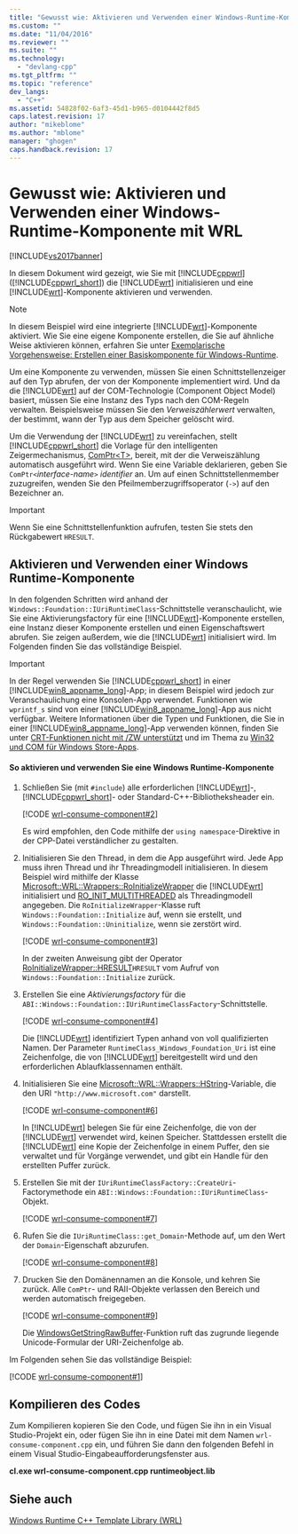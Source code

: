 ```yaml
---
title: "Gewusst wie: Aktivieren und Verwenden einer Windows-Runtime-Komponente mit WRL | Microsoft Docs"
ms.custom: ""
ms.date: "11/04/2016"
ms.reviewer: ""
ms.suite: ""
ms.technology: 
  - "devlang-cpp"
ms.tgt_pltfrm: ""
ms.topic: "reference"
dev_langs: 
  - "C++"
ms.assetid: 54828f02-6af3-45d1-b965-d0104442f8d5
caps.latest.revision: 17
author: "mikeblome"
ms.author: "mblome"
manager: "ghogen"
caps.handback.revision: 17
---
```

# Gewusst wie: Aktivieren und Verwenden einer Windows-Runtime-Komponente mit WRL
[!INCLUDE[vs2017banner](../assembler/inline/includes/vs2017banner.md)]

In diesem Dokument wird gezeigt, wie Sie mit [!INCLUDE[cppwrl](../windows/includes/cppwrl_md.md)] \([!INCLUDE[cppwrl_short](../windows/includes/cppwrl_short_md.md)]\) die [!INCLUDE[wrt](../atl/reference/includes/wrt_md.md)] initialisieren und eine [!INCLUDE[wrt](../atl/reference/includes/wrt_md.md)]\-Komponente aktivieren und verwenden.  
  
> [!NOTE]
>  In diesem Beispiel wird eine integrierte [!INCLUDE[wrt](../atl/reference/includes/wrt_md.md)]\-Komponente aktiviert.  Wie Sie eine eigene Komponente erstellen, die Sie auf ähnliche Weise aktivieren können, erfahren Sie unter [Exemplarische Vorgehensweise: Erstellen einer Basiskomponente für Windows\-Runtime](../windows/walkthrough-creating-a-basic-windows-runtime-component-using-wrl.md).  
  
 Um eine Komponente zu verwenden, müssen Sie einen Schnittstellenzeiger auf den Typ abrufen, der von der Komponente implementiert wird.  Und da die [!INCLUDE[wrt](../atl/reference/includes/wrt_md.md)] auf der COM\-Technologie \(Component Object Model\) basiert, müssen Sie eine Instanz des Typs nach den COM\-Regeln verwalten.  Beispielsweise müssen Sie den *Verweiszählerwert* verwalten, der bestimmt, wann der Typ aus dem Speicher gelöscht wird.  
  
 Um die Verwendung der [!INCLUDE[wrt](../atl/reference/includes/wrt_md.md)] zu vereinfachen, stellt [!INCLUDE[cppwrl_short](../windows/includes/cppwrl_short_md.md)] die Vorlage für den intelligenten Zeigermechanismus, [ComPtr\<T\>](../windows/comptr-class.md), bereit, mit der die Verweiszählung automatisch ausgeführt wird.  Wenn Sie eine Variable deklarieren, geben Sie `ComPtr<`*interface\-name*`>` *identifier* an.  Um auf einen Schnittstellenmember zuzugreifen, wenden Sie den Pfeilmemberzugriffsoperator \(`->`\) auf den Bezeichner an.  
  
> [!IMPORTANT]
>  Wenn Sie eine Schnittstellenfunktion aufrufen, testen Sie stets den Rückgabewert `HRESULT`.  
  
## Aktivieren und Verwenden einer Windows Runtime\-Komponente  
 In den folgenden Schritten wird anhand der `Windows::Foundation::IUriRuntimeClass`\-Schnittstelle veranschaulicht, wie Sie eine Aktivierungsfactory für eine [!INCLUDE[wrt](../atl/reference/includes/wrt_md.md)]\-Komponente erstellen, eine Instanz dieser Komponente erstellen und einen Eigenschaftswert abrufen.  Sie zeigen außerdem, wie die [!INCLUDE[wrt](../atl/reference/includes/wrt_md.md)] initialisiert wird.  Im Folgenden finden Sie das vollständige Beispiel.  
  
> [!IMPORTANT]
>  In der Regel verwenden Sie [!INCLUDE[cppwrl_short](../windows/includes/cppwrl_short_md.md)] in einer [!INCLUDE[win8_appname_long](../build/includes/win8_appname_long_md.md)]\-App; in diesem Beispiel wird jedoch zur Veranschaulichung eine Konsolen\-App verwendet.  Funktionen wie `wprintf_s` sind von einer [!INCLUDE[win8_appname_long](../build/includes/win8_appname_long_md.md)]\-App aus nicht verfügbar.  Weitere Informationen über die Typen und Funktionen, die Sie in einer [!INCLUDE[win8_appname_long](../build/includes/win8_appname_long_md.md)]\-App verwenden können, finden Sie unter [CRT\-Funktionen nicht mit \/ZW unterstützt](http://msdn.microsoft.com/library/windows/apps/jj606124.aspx) und im Thema zu [Win32 und COM für Windows Store\-Apps](http://msdn.microsoft.com/library/windows/apps/br205757.aspx).  
  
#### So aktivieren und verwenden Sie eine Windows Runtime\-Komponente  
  
1.  Schließen Sie \(mit `#include`\) alle erforderlichen [!INCLUDE[wrt](../atl/reference/includes/wrt_md.md)]\-, [!INCLUDE[cppwrl_short](../windows/includes/cppwrl_short_md.md)]\- oder Standard\-C\+\+\-Bibliotheksheader ein.  
  
     [!CODE [wrl-consume-component#2](../CodeSnippet/VS_Snippets_Misc/wrl-consume-component#2)]  
  
     Es wird empfohlen, den Code mithilfe der `using namespace`\-Direktive in der CPP\-Datei verständlicher zu gestalten.  
  
2.  Initialisieren Sie den Thread, in dem die App ausgeführt wird.  Jede App muss ihren Thread und ihr Threadingmodell initialisieren.  In diesem Beispiel wird mithilfe der Klasse [Microsoft::WRL::Wrappers::RoInitializeWrapper](../windows/roinitializewrapper-class.md) die [!INCLUDE[wrt](../atl/reference/includes/wrt_md.md)] initialisiert und [RO\_INIT\_MULTITHREADED](http://msdn.microsoft.com/library/windows/apps/br224661.aspx) als Threadingmodell angegeben.  Die `RoInitializeWrapper`\-Klasse ruft `Windows::Foundation::Initialize` auf, wenn sie erstellt, und `Windows::Foundation::Uninitialize`, wenn sie zerstört wird.  
  
     [!CODE [wrl-consume-component#3](../CodeSnippet/VS_Snippets_Misc/wrl-consume-component#3)]  
  
     In der zweiten Anweisung gibt der Operator [RoInitializeWrapper::HRESULT](../windows/roinitializewrapper-hresult-parens-operator.md)`HRESULT` vom Aufruf von `Windows::Foundation::Initialize` zurück.  
  
3.  Erstellen Sie eine *Aktivierungsfactory* für die `ABI::Windows::Foundation::IUriRuntimeClassFactory`\-Schnittstelle.  
  
     [!CODE [wrl-consume-component#4](../CodeSnippet/VS_Snippets_Misc/wrl-consume-component#4)]  
  
     Die [!INCLUDE[wrt](../atl/reference/includes/wrt_md.md)] identifiziert Typen anhand von voll qualifizierten Namen.  Der Parameter `RuntimeClass_Windows_Foundation_Uri` ist eine Zeichenfolge, die von [!INCLUDE[wrt](../atl/reference/includes/wrt_md.md)] bereitgestellt wird und den erforderlichen Ablaufklassennamen enthält.  
  
4.  Initialisieren Sie eine [Microsoft::WRL::Wrappers::HString](../windows/hstring-class.md)\-Variable, die den URI `"http://www.microsoft.com"` darstellt.  
  
     [!CODE [wrl-consume-component#6](../CodeSnippet/VS_Snippets_Misc/wrl-consume-component#6)]  
  
     In [!INCLUDE[wrt](../atl/reference/includes/wrt_md.md)] belegen Sie für eine Zeichenfolge, die von der [!INCLUDE[wrt](../atl/reference/includes/wrt_md.md)] verwendet wird, keinen Speicher.  Stattdessen erstellt die [!INCLUDE[wrt](../atl/reference/includes/wrt_md.md)] eine Kopie der Zeichenfolge in einem Puffer, den sie verwaltet und für Vorgänge verwendet, und gibt ein Handle für den erstellten Puffer zurück.  
  
5.  Erstellen Sie mit der `IUriRuntimeClassFactory::CreateUri`\-Factorymethode ein `ABI::Windows::Foundation::IUriRuntimeClass`\-Objekt.  
  
     [!CODE [wrl-consume-component#7](../CodeSnippet/VS_Snippets_Misc/wrl-consume-component#7)]  
  
6.  Rufen Sie die `IUriRuntimeClass::get_Domain`\-Methode auf, um den Wert der `Domain`\-Eigenschaft abzurufen.  
  
     [!CODE [wrl-consume-component#8](../CodeSnippet/VS_Snippets_Misc/wrl-consume-component#8)]  
  
7.  Drucken Sie den Domänennamen an die Konsole, und kehren Sie zurück.  Alle `ComPtr`\- und RAII\-Objekte verlassen den Bereich und werden automatisch freigegeben.  
  
     [!CODE [wrl-consume-component#9](../CodeSnippet/VS_Snippets_Misc/wrl-consume-component#9)]  
  
     Die [WindowsGetStringRawBuffer](http://msdn.microsoft.com/library/windows/apps/br224636.aspx)\-Funktion ruft das zugrunde liegende Unicode\-Formular der URI\-Zeichenfolge ab.  
  
 Im Folgenden sehen Sie das vollständige Beispiel:  
  
 [!CODE [wrl-consume-component#1](../CodeSnippet/VS_Snippets_Misc/wrl-consume-component#1)]  
  
## Kompilieren des Codes  
 Zum Kompilieren kopieren Sie den Code, und fügen Sie ihn in ein Visual Studio\-Projekt ein, oder fügen Sie ihn in eine Datei mit dem Namen `wrl-consume-component.cpp` ein, und führen Sie dann den folgenden Befehl in einem Visual Studio\-Eingabeaufforderungsfenster aus.  
  
 **cl.exe wrl\-consume\-component.cpp runtimeobject.lib**  
  
## Siehe auch  
 [Windows Runtime C\+\+ Template Library \(WRL\)](../windows/windows-runtime-cpp-template-library-wrl.md)